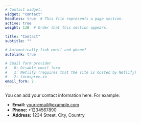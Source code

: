```yaml
---
# Contact widget.
widget: "contact"
headless: true  # This file represents a page section.
active: true
weight: 130  # Order that this section appears.

title: "Contact"
subtitle: ""

# Automatically link email and phone?
autolink: true

# Email form provider
#   0: Disable email form
#   1: Netlify (requires that the site is hosted by Netlify)
#   2: formspree.io
email_form: 2
---
```


You can add your contact information here. For example:

- **Email:** [your-email@example.com](mailto:your-email@example.com)
- **Phone:** +1234567890
- **Address:** 1234 Street, City, Country